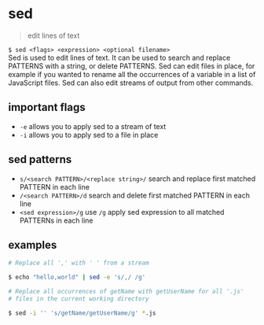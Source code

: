 # sed
> edit lines of text  

`$ sed <flags> <expression> <optional filename>`  
Sed is used to edit lines of text. It can be used to search and replace PATTERNS with a string, or delete PATTERNS. Sed can edit files in place, for example if you wanted to rename all the occurrences of a variable in a list of JavaScript files. Sed can also edit streams of output from other commands.

## important flags
* `-e` allows you to apply sed to a stream of text
* `-i` allows you to apply sed to a file in place

## sed patterns
* `s/<search PATTERN>/<replace string>/` search and replace first matched PATTERN in each line
* `/<search PATTERN>/d` search and delete  first matched PATTERN in each line
* `<sed expression>/g` use `/g` apply sed expression to all matched PATTERNs in each line

## examples
``` sh
# Replace all ',' with ' ' from a stream

$ echo "hello,world" | sed -e 's/,/ /g'
```
``` sh
# Replace all occurrences of getName with getUserName for all '.js'
# files in the current working directory

$ sed -i '' 's/getName/getUserName/g' *.js
```
